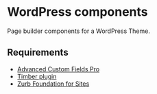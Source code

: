 # WordPress components

Page builder components for a WordPress Theme.

## Requirements

* [Advanced Custom Fields Pro](https://www.advancedcustomfields.com/pro/)
* [Timber plugin](https://wordpress.org/plugins/timber-library/)
* [Zurb Foundation for Sites](https://foundation.zurb.com/sites.html)
